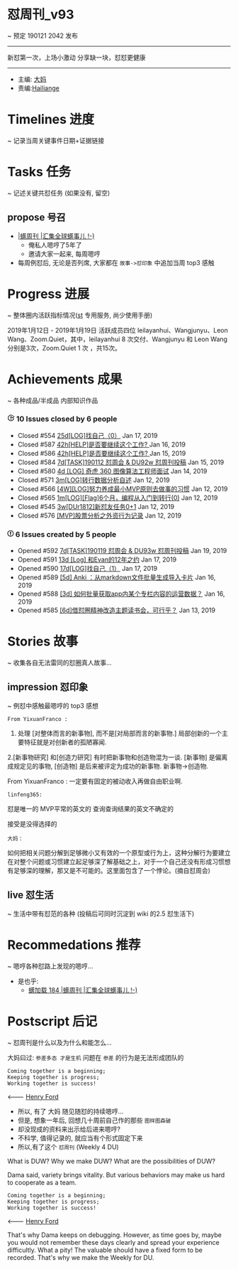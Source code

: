 # 怼周刊_v93
~ 预定 190121 2042 发布

-----------------------------------------

新怼第一次，上场小激动
分享缺一块，怼怼更健康


-----------------------------------------

- 主编: [大妈](http://du.zoomquiet.io/2014-02/ac0-zq/)
- 责编:[Hailiange](https://github.com/Hailiange)


# Timelines 进度 
~ 记录当周关键事件日期+证据链接


# Tasks 任务 
~ 记述关键共怼任务 (如果没有, 留空)

## propose 号召

- [|蠎周刊 |汇集全球蠎事儿 !-)](http://weekly.pychina.org/archives.html)
    + 俺私人嗯哼了5年了
    + 邀请大家一起来, 每周嗯哼
- 每周例怼后, 无论是否列席, 大家都在 `故事->怼印象` 中追加当周 top3 感触


# Progress 进展 
~ 整体圈内活跃指标情况([st](https://github.com/DebugUself/du4proto/tree/DU_tools/st) 专用服务, 尚少使用手册)

2019年1月12日 -  2019年1月19日
活跃成员四位 leilayanhui、Wangjunyu、Leon Wang、Zoom.Quiet，其中，leilayanhui 8 次交付、Wangjunyu 和 Leon Wang 分别是3次，Zoom.Quiet 1 次 ，共15次。 



# Achievements 成果 
~ 各种成品/半成品 内部知识作品

 <div id="issues" class="pulse-section">
    <h3 class="conversation-list-heading" id="closed-issues">
      <span class="inner">
        <svg class="octicon octicon-issue-closed" viewBox="0 0 16 16" version="1.1" width="16" height="16" aria-hidden="true"><path fill-rule="evenodd" d="M7 10h2v2H7v-2zm2-6H7v5h2V4zm1.5 1.5l-1 1L12 9l4-4.5-1-1L12 7l-1.5-1.5zM8 13.7A5.71 5.71 0 0 1 2.3 8c0-3.14 2.56-5.7 5.7-5.7 1.83 0 3.45.88 4.5 2.2l.92-.92A6.947 6.947 0 0 0 8 1C4.14 1 1 4.14 1 8s3.14 7 7 7 7-3.14 7-7l-1.52 1.52c-.66 2.41-2.86 4.19-5.48 4.19v-.01z"/></svg>
        <span class="text-emphasized">10</span> Issues
        closed by <span class="text-emphasized">6</span> people
      </span>
    </h3>
    <ul class="simple-conversation-list varied-states">
      <li>
        <span class="State State--red">Closed</span>
        <span class="num">#554</span>
        <a href="/DebugUself/du4proto/issues/554" class="title">25d[LOG]找自己（0）</a>
        <relative-time datetime="2019-01-17T01:57:33Z">Jan 17, 2019</relative-time>
      </li>
      <li>
        <span class="State State--red">Closed</span>
        <span class="num">#587</span>
        <a href="/DebugUself/du4proto/issues/587" class="title">42h[HELP]是否要继续这个工作? </a>
        <relative-time datetime="2019-01-16T06:36:20Z">Jan 16, 2019</relative-time>
      </li>
      <li>
        <span class="State State--red">Closed</span>
        <span class="num">#586</span>
        <a href="/DebugUself/du4proto/issues/586" class="title">42h[HELP]是否要继续这个工作? </a>
        <relative-time datetime="2019-01-15T04:21:41Z">Jan 15, 2019</relative-time>
      </li>
      <li>
        <span class="State State--red">Closed</span>
        <span class="num">#584</span>
        <a href="/DebugUself/du4proto/issues/584" class="title">7d[TASK]190112 怼周会 &amp; DU92w 怼周刊投稿</a>
        <relative-time datetime="2019-01-15T02:36:01Z">Jan 15, 2019</relative-time>
      </li>
      <li>
        <span class="State State--red">Closed</span>
        <span class="num">#580</span>
        <a href="/DebugUself/du4proto/issues/580" class="title">4d [LOG] 奇虎 360 图像算法工程师面试</a>
        <relative-time datetime="2019-01-14T11:12:41Z">Jan 14, 2019</relative-time>
      </li>
      <li>
        <span class="State State--red">Closed</span>
        <span class="num">#571</span>
        <a href="/DebugUself/du4proto/issues/571" class="title">3m[LOG]转行数据分析自述</a>
        <relative-time datetime="2019-01-12T12:32:27Z">Jan 12, 2019</relative-time>
      </li>
      <li>
        <span class="State State--red">Closed</span>
        <span class="num">#566</span>
        <a href="/DebugUself/du4proto/issues/566" class="title">[4W][LOG]努力养成最小MVP原则去做事的习惯</a>
        <relative-time datetime="2019-01-12T12:31:23Z">Jan 12, 2019</relative-time>
      </li>
      <li>
        <span class="State State--red">Closed</span>
        <span class="num">#565</span>
        <a href="/DebugUself/du4proto/issues/565" class="title">1m[LOG][Flag]6个月，编程从入门到转行(0)</a>
        <relative-time datetime="2019-01-12T12:30:41Z">Jan 12, 2019</relative-time>
      </li>
      <li>
        <span class="State State--red">Closed</span>
        <span class="num">#545</span>
        <a href="/DebugUself/du4proto/issues/545" class="title">3w[DUr1812]新怼友任务0+1</a>
        <relative-time datetime="2019-01-12T12:29:54Z">Jan 12, 2019</relative-time>
      </li>
      <li>
        <span class="State State--red">Closed</span>
        <span class="num">#576</span>
        <a href="/DebugUself/du4proto/issues/576" class="title">[MVP]股票分析之外资行为记录</a>
        <relative-time datetime="2019-01-12T11:51:02Z">Jan 12, 2019</relative-time>
      </li>
    </ul>

<h3 class="conversation-list-heading" id="new-issues">
      <span class="inner">
        <svg class="octicon octicon-issue-opened" viewBox="0 0 14 16" version="1.1" width="14" height="16" aria-hidden="true"><path fill-rule="evenodd" d="M7 2.3c3.14 0 5.7 2.56 5.7 5.7s-2.56 5.7-5.7 5.7A5.71 5.71 0 0 1 1.3 8c0-3.14 2.56-5.7 5.7-5.7zM7 1C3.14 1 0 4.14 0 8s3.14 7 7 7 7-3.14 7-7-3.14-7-7-7zm1 3H6v5h2V4zm0 6H6v2h2v-2z"/></svg>
        <span class="text-emphasized">6</span> Issues
        created by <span class="text-emphasized">5</span> people
      </span>
    </h3>
    <ul class="simple-conversation-list varied-states">
      <li>
        <span class="State State--green">Opened</span>
        <span class="num">#592</span>
        <a href="/DebugUself/du4proto/issues/592" class="title">7d[TASK]190119 怼周会 &amp; DU93w 怼周刊投稿</a>
        <relative-time datetime="2019-01-19T03:31:07Z">Jan 19, 2019</relative-time>
      </li>
      <li>
        <span class="State State--green">Opened</span>
        <span class="num">#591</span>
        <a href="/DebugUself/du4proto/issues/591" class="title">13d [Log] 和Evan的12年之约</a>
        <relative-time datetime="2019-01-17T08:11:02Z">Jan 17, 2019</relative-time>
      </li>
      <li>
        <span class="State State--green">Opened</span>
        <span class="num">#590</span>
        <a href="/DebugUself/du4proto/issues/590" class="title">17d[LOG]找自己（1）</a>
        <relative-time datetime="2019-01-17T01:55:48Z">Jan 17, 2019</relative-time>
      </li>
      <li>
        <span class="State State--green">Opened</span>
        <span class="num">#589</span>
        <a href="/DebugUself/du4proto/issues/589" class="title">[5d] Anki ：从markdown文件批量生成导入卡片</a>
        <relative-time datetime="2019-01-16T15:35:47Z">Jan 16, 2019</relative-time>
      </li>
      <li>
        <span class="State State--green">Opened</span>
        <span class="num">#588</span>
        <a href="/DebugUself/du4proto/issues/588" class="title">[3d] 如何批量获取app内某个专栏内容的运营数据？</a>
        <relative-time datetime="2019-01-16T13:45:04Z">Jan 16, 2019</relative-time>
      </li>
      <li>
        <span class="State State--green">Opened</span>
        <span class="num">#585</span>
        <a href="/DebugUself/du4proto/issues/585" class="title">[6d]借怼圈精神改造主题读书会，可行乎？</a>
        <relative-time datetime="2019-01-13T08:22:30Z">Jan 13, 2019</relative-time>
      </li>
    </ul>

</div>
      
# Stories 故事 
~ 收集各自无法雷同的怼圈真人故事...

## impression 怼印象 
~ 例怼中感触最嗯哼的 top3 感想

`From YixuanFranco :` 

1. 处理 [对整体而言的新事物], 而不是[对局部而言的新事物.]
局部创新的一个主要特征就是对创新者的孤陋寡闻. 

2.[新事物研究] 和[创造力研究] 有时把新事物和创造物混为一谈. [新事物] 是偏离成规定见的事物, [创造物] 是后来被评定为成功的新事物. 新事物→创造物.

From YixuanFranco : 一定要有固定的被动收入再做自由职业啊.

`linfeng365: `

怼是唯一的
MVP平常的英文的
查询查询结果的英文不确定的

接受是没得选择的

`大妈：`

如何把相关问题分解到足够微小又有效的一个原型或行为上，这种分解行为要建立在对整个问题或习惯建立起足够深了解基础之上，对于一个自己还没有形成习惯想有足够深的理解，那又是不可能的。这里面包含了一个悖论。(摘自怼周会)


## live 怼生活
~ 生活中带有怼范的各种 (投稿后可同时沉淀到 wiki 的2.5 怼生活下)



# Recommedations 推荐 
~ 嗯哼各种怼路上发现的嗯哼...

- 是也乎:
    + [蠎加载 184 |蠎周刊 |汇集全球蠎事儿 !-)](http://weekly.pychina.org/importpython/importpython-184.html)


# Postscript 后记 
~ 怼周刊是什么以及为什么和能怎么...

大妈曰过: `参差多态 才是生机`
问题在 `参差` 的行为是无法形成团队的

    Coming together is a beginning; 
    Keeping together is progress; 
    Working together is success!

<--- [Henry Ford](https://www.brainyquote.com/quotes/quotes/h/henryford121997.html)

- 所以, 有了 大妈 随见随怼的持续嗯哼...
- 但是, 想象一年后, 回想几十周前自己作的那些 `图样图森破` 
- 却没现成的资料来出示给后进来嗯哼?
- 不科学, 值得记录的, 就应当有个形式固定下来
- 所以,有了这个 `怼周刊` (Weekly 4 DU)

What is DUW?
Why we make DUW?
What are the possibilities of DUW?

Dama said, variety brings vitality.
But various behaviors may make us hard to cooperate as a team.

    Coming together is a beginning; 
    Keeping together is progress; 
    Working together is success!

<--- [Henry Ford](https://www.brainyquote.com/quotes/quotes/h/henryford121997.html)

That's why Dama keeps on debugging.
However, as time goes by, maybe you would not remember these days clearly and spread your experience difficultly.
What a pity!
The valuable should have a fixed form to be recorded.
That's why we make the Weekly for DU.

